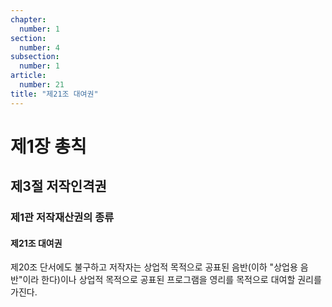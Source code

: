 ```yaml
---
chapter:
  number: 1
section:
  number: 4
subsection:
  number: 1
article:
  number: 21
title: "제21조 대여권"
---
```


# 제1장 총칙

## 제3절 저작인격권

### 제1관 저작재산권의 종류

#### 제21조 대여권

제20조 단서에도 불구하고 저작자는 상업적 목적으로 공표된 음반(이하 "상업용 음반"이라 한다)이나 상업적 목적으로 공표된 프로그램을 영리를 목적으로 대여할 권리를 가진다.
